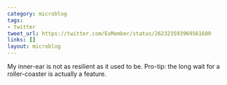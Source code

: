 ```yaml
---
category: microblog
tags:
- twitter
tweet_url: https://twitter.com/ExMember/status/262323593969561600
links: []
layout: microblog
---
```

My inner-ear is not as resilient as it used to be. Pro-tip: the long wait for a roller-coaster is actually a feature.

